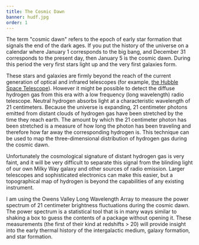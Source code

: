 ```yaml
---
title: The Cosmic Dawn
banner: hudf.jpg
order: 1
---
```


The term "cosmic dawn" refers to the epoch of early star formation that signals the
end of the dark ages. If you put the history of the universe on a calendar where
January 1 corresponds to the big bang, and December 31 corresponds to the present day,
then January 5 is the cosmic dawn.
During this period the very first stars light up and the very first galaxies form.

These stars and galaxies are firmly beyond the reach of the current generation of
optical and infrared telescopes
(for example, [the Hubble Space Telescope](https://en.wikipedia.org/wiki/Hubble_Space_Telescope)).
However it might be possible to detect the diffuse hydrogen gas from this era with
a low frequency (long wavelength) radio telescope.
Neutral hydrogen absorbs light at a
characteristic wavelength of 21 centimeters. Because the universe is expanding,
21 centimeter photons emitted from distant clouds of hydrogen gas have been stretched by
the time they reach earth. The amount by which the 21 centimeter photon has been stretched
is a measure of how long the photon has been traveling and therefore how far away the
corresponding hydrogen is. This technique can be used to map the three-dimensional
distribution of hydrogen gas during the cosmic dawn.

Unfortunately the cosmological signature of distant hydrogen gas is very faint, and
it will be very difficult to separate this signal from the blinding light of our
own Milky Way galaxy and other sources of radio emission. Larger telescopes and
sophisticated electronics can make this easier, but a topographical map of hydrogen
is beyond the capabilities of any existing instrument.

I am using the Owens Valley Long Wavelength Array to measure the power spectrum
of 21 centimeter brightness fluctuations during the cosmic dawn. The power spectrum
is a statistical tool that is in many ways similar to shaking a box to guess the
contents of a package without opening it. These measurements (the first of their
kind at redshifts > 20) will provide insight into the early thermal history of the
intergalactic medium, galaxy formation, and star formation.

